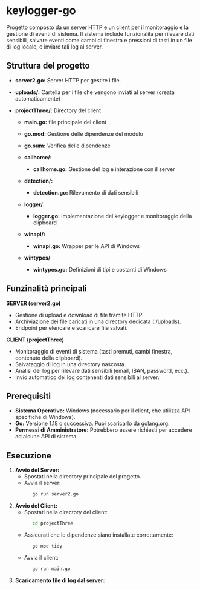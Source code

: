 # keylogger-go
Progetto composto da un server HTTP e un client per il monitoraggio e la gestione di eventi di sistema. Il sistema include funzionalità per rilevare dati sensibili, salvare eventi come cambi di finestra e pressioni di tasti in un file di log locale, e inviare tali log al server.

## Struttura del progetto

- **server2.go:** Server HTTP per gestire i file.

- **uploads/:** Cartella per i file che vengono inviati al server (creata automaticamente)

- **projectThree/:** Directory del client
  - **main.go:** file principale del client
    
  - **go.mod:** Gestione delle dipendenze del modulo
    
  - **go.sum:** Verifica delle dipendenze
    
  - **callhome/:**
     - **callhome.go:** Gestione del log e interazione con il server
  - **detection/:**
     - **detection.go:** Rilevamento di dati sensibili
  - **logger/:**
     - **logger.go:** Implementazione del keylogger e monitoraggio della clipboard
  - **winapi/:**
     - **winapi.go:** Wrapper per le API di Windows
  - **wintypes/**
     - **wintypes.go:** Definizioni di tipi e costanti di Windows

## Funzinalità principali
**SERVER (server2.go)**
- Gestione di upload e download di file tramite HTTP.
- Archiviazione dei file caricati in una directory dedicata (./uploads).
- Endpoint per elencare e scaricare file salvati.

**CLIENT (projectThree)**
- Monitoraggio di eventi di sistema (tasti premuti, cambi finestra, contenuto della clipboard).
- Salvataggio di log in una directory nascosta.
- Analisi dei log per rilevare dati sensibili (email, IBAN, password, ecc.).
- Invio automatico dei log contenenti dati sensibili al server.

## Prerequisiti
- **Sistema Operativo:** Windows (necessario per il client, che utilizza API specifiche di Windows).
- **Go:** Versione 1.18 o successiva. Puoi scaricarlo da golang.org.
- **Permessi di Amministratore:** Potrebbero essere richiesti per accedere ad alcune API di sistema.

## Esecuzione
1. **Avvio del Server:**
    - Spostati nella directory principale del progetto.
    - Avvia il server:
      ```bash
         go run server2.go
      ```
2. **Avvio del Client:**
   - Spostati nella directory del client:
      ```bash
         cd projectThree
      ```
   - Assicurati che le dipendenze siano installate correttamente:
      ```bash
         go mod tidy
      ```
   - Avvia il client:
      ```bash
         go run main.go
      ```
3. **Scaricamento file di log dal server:**
   
